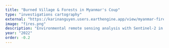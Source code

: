 ```yaml
---
title: "Burned Village & Forests in Myanmar's Coup"
type: "investigations cartography"
external: "https://karinanguyen.users.earthengine.app/view/myanmar-fires"
image: "fires.png"
description: "Environmental remote sensing analysis with Sentinel-2 in Earth Engines"
year: "2022"
order: -0.2
---
```

